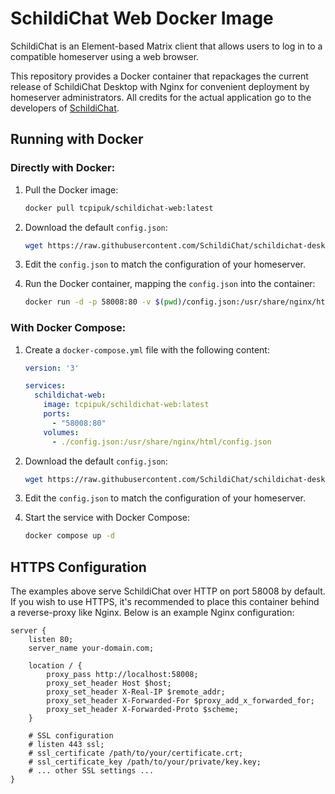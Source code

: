 # SchildiChat Web Docker Image

SchildiChat is an Element-based Matrix client that allows users to log in to a compatible homeserver using a web browser.

This repository provides a Docker container that repackages the current release of SchildiChat Desktop with Nginx for convenient deployment by homeserver administrators. All credits for the actual application go to the developers of [SchildiChat](https://github.com/SchildiChat/schildichat-desktop).

## Running with Docker

### Directly with Docker:

1. Pull the Docker image:
   ```bash
   docker pull tcpipuk/schildichat-web:latest
   ```

2. Download the default `config.json`:
   ```bash
   wget https://raw.githubusercontent.com/SchildiChat/schildichat-desktop/master/configs/sc/config.json
   ```

3. Edit the `config.json` to match the configuration of your homeserver.

4. Run the Docker container, mapping the `config.json` into the container:
   ```bash
   docker run -d -p 58008:80 -v $(pwd)/config.json:/usr/share/nginx/html/config.json tcpipuk/schildichat-web:latest
   ```

### With Docker Compose:

1. Create a `docker-compose.yml` file with the following content:

   ```yaml
   version: '3'

   services:
     schildichat-web:
       image: tcpipuk/schildichat-web:latest
       ports:
         - "58008:80"
       volumes:
         - ./config.json:/usr/share/nginx/html/config.json
   ```

2. Download the default `config.json`:
   ```bash
   wget https://raw.githubusercontent.com/SchildiChat/schildichat-desktop/master/configs/sc/config.json
   ```

3. Edit the `config.json` to match the configuration of your homeserver.

4. Start the service with Docker Compose:
   ```bash
   docker compose up -d
   ```

## HTTPS Configuration

The examples above serve SchildiChat over HTTP on port 58008 by default. If you wish to use HTTPS, it's recommended to place this container behind a reverse-proxy like Nginx. Below is an example Nginx configuration:

```nginx
server {
    listen 80;
    server_name your-domain.com;

    location / {
        proxy_pass http://localhost:58008;
        proxy_set_header Host $host;
        proxy_set_header X-Real-IP $remote_addr;
        proxy_set_header X-Forwarded-For $proxy_add_x_forwarded_for;
        proxy_set_header X-Forwarded-Proto $scheme;
    }

    # SSL configuration
    # listen 443 ssl;
    # ssl_certificate /path/to/your/certificate.crt;
    # ssl_certificate_key /path/to/your/private/key.key;
    # ... other SSL settings ...
}
```
